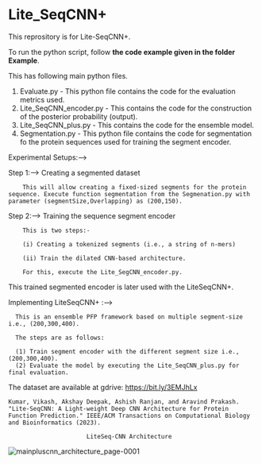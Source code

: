 # Lite_SeqCNN+
This reprository is for Lite-SeqCNN+.

To run the python script, follow **the code example given in the folder Example**.


This has following main python files.


  1. Evaluate.py - This python file contains the code for the evaluation metrics used.
  2. Lite_SeqCNN_encoder.py - This contains the code for the construction of the posterior probability (output).
  3. Lite_SeqCNN_plus.py - This contains the code for the ensemble model.
  4. Segmentation.py - This python file contains the code for segmentation fo the protein sequences used for training the segment encoder.


Experimental Setups:-->

Step 1:--> Creating a segmented dataset

        This will allow creating a fixed-sized segments for the protein sequence. Execute function segmentation from the Segmenation.py with parameter (segmentSize,Overlapping) as (200,150).
        
Step 2:--> Training the sequence segment encoder

        This is two steps:-
        
        (i) Creating a tokenized segments (i.e., a string of n-mers)
        
        (ii) Train the dilated CNN-based architecture.
        
        For this, execute the Lite_SegCNN_encoder.py.

This trained segmented encoder is later used with the LiteSeqCNN+.


Implementing LiteSeqCNN+ :-->


      This is an ensemble PFP framework based on multiple segment-size i.e., (200,300,400).

      The steps are as follows:

      (1) Train segment encoder with the different segment size i.e., (200,300,400).
      (2) Evaluate the model by executing the Lite_SeqCNN_plus.py for final evaluation.


The dataset are available at gdrive: https://bit.ly/3EMJhLx

    Kumar, Vikash, Akshay Deepak, Ashish Ranjan, and Aravind Prakash. "Lite-SeqCNN: A Light-weight Deep CNN Architecture for Protein Function Prediction." IEEE/ACM Transactions on Computational Biology and Bioinformatics (2023).

                          LiteSeq-CNN Architecture
![mainpluscnn_architecture_page-0001](https://github.com/Vikash9n/Lite_SeqCNN/assets/85949447/bd774468-c812-4593-87d9-0c890bc2e10a)
  




